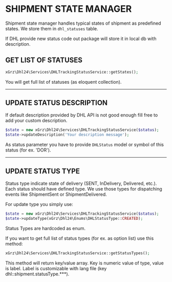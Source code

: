 # SHIPMENT STATE MANAGER

Shipment state manager handles typical states of shipment as predefined states.
We store them in `dhl_statuses` table. 

If DHL provide new status code out package will store it in local db with description.

## GET LIST OF STATUSES

```php
xGrz\Dhl24\Services\DHLTrackingStatusService::getStates();
```
You will get full list of statuses (as eloquent collection).
___

## UPDATE STATUS DESCRIPTION
If default description provided by DHL API is not good enough fill free to add your custom description.

```php
$state = new xGrz\Dhl24\Services\DHLTrackingStatusService($status);
$state->updateDescription('Your description message');
```
As status parameter you have to provide `DHLStatus` model or symbol of this status (for ex. 'DOR').
___

## UPDATE STATUS TYPE

Status type indicate state of delivery (SENT, InDelivery, Delivered, etc.). Each status should have defined type. 
We use those types for dispatching events like ShipmentSent or ShipmentDelivered.

For update type you simply use:

```php
$state = new xGrz\Dhl24\Services\DHLTrackingStatusService($status);
$state->updateType(xGrz\Dhl24\Enums\DHLStatusType::CREATED);
```
Status Types are hardcoded as enum. 

If you want to get full list of status types (for ex. as option list) use this method:
```php
xGrz\Dhl24\Services\DHLTrackingStatusService::getStatusTypes();
```
This method will return key/value array. Key is numeric value of type, value is label.
Label is customizable with lang file (key dhl::shipment.statusType.***).
